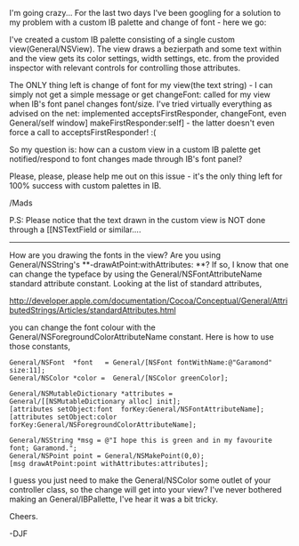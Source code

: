 

I'm going crazy... For the last two days I've been googling for a solution to my problem with a custom IB palette and change of font - here we go:

I've created a custom IB palette consisting of a single custom view(General/NSView). The view draws a bezierpath and some text within and the view gets its color settings, width settings, etc. from the provided inspector with relevant controls for controlling those attributes.

The ONLY thing left is change of font for my view(the text string) - I can simply not get a simple message or get changeFont: called for my view when IB's font panel changes font/size.
I've tried virtually everything as advised on the net: implemented acceptsFirstResponder, changeFont, even General/self window] makeFirstResponder:self] - the latter doesn't even force a call to acceptsFirstResponder! :(

So my question is: how can a custom view in a custom IB palette get notified/respond to font changes made through IB's font panel?

Please, please, please help me out on this issue - it's the only thing left for 100% success with custom palettes in IB.


/Mads

P.S: Please notice that the text drawn in the custom view is NOT done through a [[NSTextField or similar....

----

How are you drawing the fonts in the view? Are you using General/NSString's **-drawAtPoint:withAttributes: **? If so, I know that one can change the typeface by using the General/NSFontAttributeName standard attribute constant. Looking at the list of standard attributes,

http://developer.apple.com/documentation/Cocoa/Conceptual/General/AttributedStrings/Articles/standardAttributes.html

 you can change the font colour with the General/NSForegroundColorAttributeName constant. Here is how to use those constants,

    
    General/NSFont  *font   = General/[NSFont fontWithName:@"Garamond" size:11];
    General/NSColor *color =  General/[NSColor greenColor];

    General/NSMutableDictionary *attributes = General/[[NSMutableDictionary alloc] init];
    [attributes setObject:font  forKey:General/NSFontAttributeName];
    [attributes setObject:color forKey:General/NSForegroundColorAttributeName];

    General/NSString *msg = @"I hope this is green and in my favourite font; Garamond.";
    General/NSPoint point = General/NSMakePoint(0,0);
    [msg drawAtPoint:point withAttributes:attributes];


I guess you just need to make the General/NSColor some outlet of your controller class, so the change will get into your view? I've never bothered making an General/IBPallette, I've hear it was a bit tricky.

Cheers.

-DJF